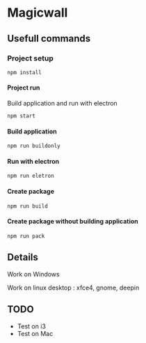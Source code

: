 # Magicwall
## Usefull commands
### Project setup
```
npm install
```

#### Project run
Build application and run with electron
```
npm start
```

#### Build application
```
npm run buildonly
```

#### Run with electron
```
npm run eletron
```

#### Create package
```
npm run build
```

#### Create package without building application
```
npm run pack
```

## Details
Work on Windows

Work on linux desktop : xfce4, gnome, deepin

## TODO
* Test on i3
* Test on Mac
